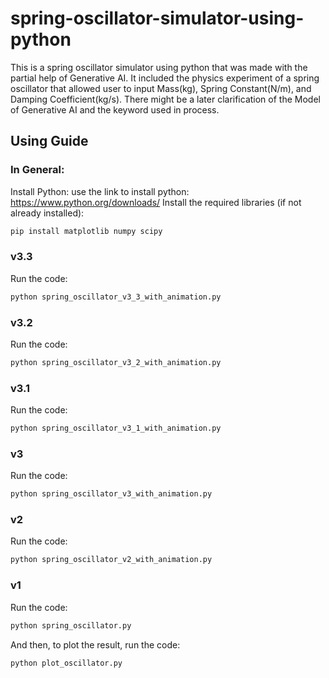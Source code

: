 # spring-oscillator-simulator-using-python
This is a spring oscillator simulator using python that was made with the partial help of Generative AI.
It included the physics experiment of a spring oscillator that allowed user to input Mass(kg), Spring Constant(N/m), and Damping Coefficient(kg/s).
There might be a later clarification of the Model of Generative AI and the keyword used in process.

## Using Guide
### In General: 
Install Python:
use the link to install python:
https://www.python.org/downloads/
Install the required libraries (if not already installed):
```python
pip install matplotlib numpy scipy
```
### v3.3
Run the code:
```python
python spring_oscillator_v3_3_with_animation.py
```
### v3.2
Run the code:
```python
python spring_oscillator_v3_2_with_animation.py
```
### v3.1
Run the code:
```python
python spring_oscillator_v3_1_with_animation.py
```
### v3
Run the code:
```python
python spring_oscillator_v3_with_animation.py
```
### v2
Run the code:
```python
python spring_oscillator_v2_with_animation.py
```
### v1
Run the code:
```python
python spring_oscillator.py
```
And then, to plot the result, run the code:
```python
python plot_oscillator.py
```

